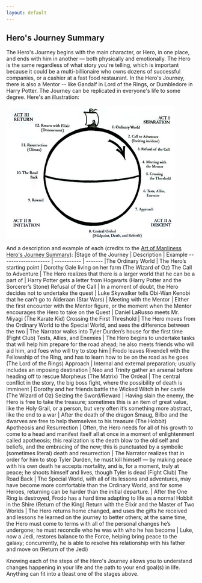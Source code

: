 ```yaml
---
layout: default
---
```


## Hero's Journey Summary
The Hero's Journey begins with the main character, or Hero, in one place, and ends with him in another — both physically and emotionally. The Hero is the same regardless of what story you're telling, which is important because it could be a multi-billionaire who owns dozens of successful companies, or a cashier at a fast food restaurant. In the Hero's Journey, there is also a Mentor -- like Gandalf in Lord of the Rings, or Dumbledore in Harry Potter. The Journey can be replicated in everyone's life to some degree. Here's an illustration:

![Hero's Journey](./images/vogsmall.jpg)

And a description and example of each (credits to the [Art of Manliness Hero's Journey Summary](https://www.artofmanliness.com/articles/heros-journey/)):
|Stage of the Journey | Description | Example
 -------------------- | ----------- | -------
|The Ordinary World   | The Hero’s starting point | Dorothy Gale living on her farm (The Wizard of Oz)
 The Call to Adventure | The Hero realizes that there is a larger world that he can be a part of | Harry Potter gets a letter from Hogwarts (Harry Potter and the Sorcerer’s Stone)
 Refusal of the Call | In a moment of doubt, the Hero decides not to undertake the quest	| Luke Skywalker tells Obi-Wan Kenobi that he can’t go to Alderaan (Star Wars) | Meeting with the Mentor | Either the first encounter with the Mentor figure, or the moment when the Mentor encourages the Hero to take on the Quest	| Daniel LaRusso meets Mr. Miyagi (The Karate Kid)
 Crossing the First Threshold | The Hero moves from the Ordinary World to the Special World, and sees the difference between the two | The Narrator walks into Tyler Durden’s house for the first time (Fight Club)
 Tests, Allies, and Enemies | The Hero begins to undertake tasks that will help him prepare for the road ahead; he also meets friends who will aid him, and foes who will try to stop him | Frodo leaves Rivendell with the Fellowship of the Ring, and has to learn how to be on the road as he goes (The Lord of the Rings)
 Approach | Internal and external preparation; usually includes an imposing destination | Neo and Trinity gather an arsenal before heading off to rescue Morpheus (The Matrix)
 The Ordeal | The central conflict in the story, the big boss fight, where the possibility of death is imminent | Dorothy and her friends battle the Wicked Witch in her castle (The Wizard of Oz)
 Seizing the Sword/Reward | Having slain the enemy, the Hero is free to take the treasure; sometimes this is an item of great value, like the Holy Grail, or a person, but very often it’s something more abstract, like the end to a war	| After the death of the dragon Smaug, Bilbo and the dwarves are free to help themselves to his treasure (The Hobbit)
 Apotheosis and Resurrection | Often, the Hero needs for all of his growth to come to a head and manifest itself all at once in a moment of enlightenment called apotheosis; this realization is the death blow to the old self and beliefs, and the embracing of the new; this is punctuated by a symbolic (sometimes literal) death and resurrection	| The Narrator realizes that in order for him to stop Tyler Durden, he must kill himself — by making peace with his own death he accepts mortality, and is, for a moment, truly at peace; he shoots himself and lives, though Tyler is dead (Fight Club)
 The Road Back	| The Special World, with all of its lessons and adventures, may have become more comfortable than the Ordinary World, and for some Heroes, returning can be harder than the initial departure. | After the One Ring is destroyed, Frodo has a hard time adapting to life as a normal Hobbit in the Shire (Return of the King)
 Return with the Elixir and the Master of Two Worlds | The Hero returns home changed, and uses the gifts he received and lessons he learned on the journey to better others; at the same time, the Hero must come to terms with all of the personal changes he’s undergone; he must reconcile who he was with who he has become | Luke, now a Jedi, restores balance to the Force, helping bring peace to the galaxy; concurrently, he is able to resolve his relationship with his father and move on (Return of the Jedi)

Knowing each of the steps of the Hero's Journey allows you to understand changes happening in your life and the path to your end goal(s) in life. Anything can fit into a tleast one of the stages above.